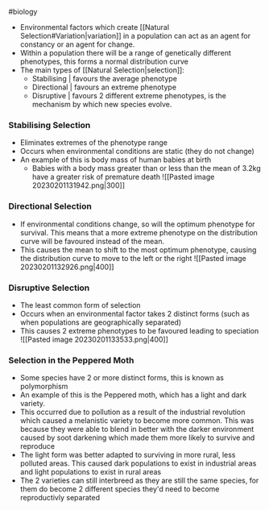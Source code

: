 #biology
- Environmental factors which create [[Natural Selection#Variation|variation]] in a population can act as an agent for constancy or an agent for change.
- Within a population there will be a range of genetically different phenotypes, this forms a normal distribution curve
- The main types of [[Natural Selection|selection]]:
    - Stabilising | favours the average phenotype
    - Directional | favours an extreme phenotype
    - Disruptive | favours 2 different extreme phenotypes, is the mechanism by which new species evolve.

### Stabilising Selection
- Eliminates extremes of the phenotype range
- Occurs when environmental conditions are static (they do not change)
- An example of this is body mass of human babies at birth
    - Babies with a body mass greater than or less than the mean of 3.2kg have a greater risk of premature death
![[Pasted image 20230201131942.png|300]]

### Directional Selection
- If environmental conditions change, so will the optimum phenotype for survival. This means that a more extreme phenotype on the distribution curve will be favoured instead of the mean.
- This causes the mean to shift to the most optimum phenotype, causing the distribution curve to move to the left or the right
![[Pasted image 20230201132926.png|400]]

### Disruptive Selection
- The least common form of selection
- Occurs when an environmental factor takes 2 distinct forms (such as when populations are geographically separated)
- This causes 2 extreme phenotypes to be favoured leading to speciation
![[Pasted image 20230201133533.png|400]]

### Selection in the Peppered Moth
- Some species have 2 or more distinct forms, this is known as polymorphism
- An example of this is the Peppered moth, which has a light and dark variety.
- This occurred due to pollution as a result of the industrial revolution which caused a melanistic variety to become more common. This was because they were able to blend in better with the darker environment caused by soot darkening which made them more likely to survive and reproduce
- The light form was better adapted to surviving in more rural, less polluted areas. This caused dark populations to exist in industrial areas and light populations to exist in rural areas
- The 2 varieties can still interbreed as they are still the same species, for them do become 2 different species they'd need to become reproductivly separated

